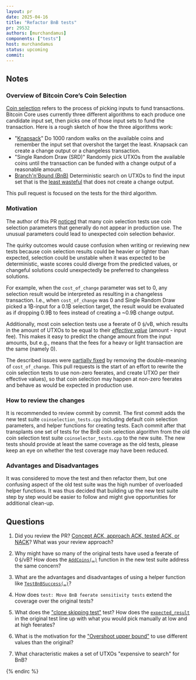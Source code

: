 ```yaml
---
layout: pr
date: 2025-04-16
title: "Refactor BnB tests"
pr: 29532
authors: [murchandamus]
components: ["tests"]
host: murchandamus
status: upcoming
commit:
---
```


## Notes

### Overview of Bitcoin Core’s Coin Selection

[Coin selection](https://bitcoin.stackexchange.com/q/32145) refers to the
process of picking inputs to fund transactions. Bitcoin Core uses currently
three different algorithms to each produce one candidate input set, then picks
one of those input sets to fund the transaction. Here is a rough sketch of how
the three algorithms work:

- "[Knapsack](https://bitcoin.stackexchange.com/q/1077)"
  Do 1000 random walks on the available coins and remember the input set that
  overshot the target the least. Knapsack can create a change output or a
  changeless transaction.
- "Single Random Draw (SRD)"
  Randomly pick UTXOs from the available coins until the transaction can be
  funded with a change output of a reasonable amount.
- [Branch'n'Bound (BnB)](https://bitcoin.stackexchange.com/q/119919)
  Deterministic search on UTXOs to find the input set that is the [least
  wasteful](https://bitcoin.stackexchange.com/a/113625) that does not create a
  change output.

This pull request is focused on the tests for the third algorithm.

### Motivation

The author of this PR [noticed](https://github.com/bitcoin/bitcoin/issues/27754)
that many coin selection tests use coin selection parameters that generally do
not appear in production use. The unusual parameters could lead to unexpected
coin selection behavior.

The quirky outcomes would cause confusion when writing or reviewing new tests
because coin selection results could be heavier or lighter than expected,
selection could be unstable when it was expected to be deterministic, waste
scores could diverge from the predicted values, or changeful solutions could
unexpectedly be preferred to changeless solutions.

For example, when the `cost_of_change` parameter was set to 0, any selection
result would be interpreted as resulting in a changeless transaction. I.e.,
when `cost_of_change` was 0 and Single Random Draw picked a 1₿-input for a 0.1₿
selection target, the result would be evaluated as if dropping 0.9₿ to fees
instead of creating a ~0.9₿ change output.

Additionally, most coin selection tests use a feerate of 0 ṩ/vB, which results
in the amount of UTXOs to be equal to their [_effective
value_](https://bitcoin.stackexchange.com/q/103654/5406) (amount - input fee).
This makes it easy to predict the change amount from the input amounts, but
e.g., means that the fees for a heavy or light transaction are the same (namely
0).

The described issues were [partially
fixed](https://github.com/bitcoin/bitcoin/issues/28366) by removing the
double-meaning of `cost_of_change`. This pull requests is the start of an
effort to rewrite the coin selection tests to use non-zero feerates, and create
UTXO per their effective values), so that coin selection may happen at non-zero
feerates and behave as would be expected in production use.

### How to review the changes

It is recommended to review commit by commit.
The first commit adds the new test suite `coinselection_tests.cpp` including
default coin selection parameters, and helper functions for creating tests.
Each commit after that transplants one set of tests for the BnB coin selection
algorithm from the old coin selection test suite `coinselector_tests.cpp` to
the new suite. The new tests should provide at least the same coverage as the
old tests, please keep an eye on whether the test coverage may have been
reduced.

### Advantages and Disadvantages

It was considered to move the test and then refactor them, but one confusing
aspect of the old test suite was the high number of overloaded helper
functions. It was thus decided that building up the new test suite step by step
would be easier to follow and might give opportunities for additional clean-up.


## Questions

1. Did you review the PR? [Concept ACK, approach ACK, tested ACK, or NACK](https://github.com/bitcoin/bitcoin/blob/master/CONTRIBUTING.md#peer-review)? What was your review approach?

2. Why might have so many of the original tests have used a feerate of 0 ṩ/vB?
   How does the [`AddCoins(…)`](https://github.com/bitcoin-core-review-club/bitcoin/commit/9773192b833fe0d0e071b0a75f72aab82cb124ef#diff-36088c93368e137d955348aba223985bd4f198f2aaecd626c830f4612ca884c8R56-R62)
  function in the new test suite address the same concern?

3. What are the advantages and disadvantages of using a helper function like [`TestBnBSuccess(…)`](https://github.com/bitcoin-core-review-club/bitcoin/commit/66200b3ffa21605fc3234ccbda7b424381f3319a#diff-36088c93368e137d955348aba223985bd4f198f2aaecd626c830f4612ca884c8R94-R108)?

4. How does `test: Move BnB feerate sensitivity tests` extend the coverage over the original tests?

5. What does the ["clone skipping test"](https://github.com/bitcoin-core-review-club/bitcoin/commit/9d7db26b7b556784c16e41572ba2d2edc6dd6c24#diff-36088c93368e137d955348aba223985bd4f198f2aaecd626c830f4612ca884c8R132-R136) test? How does the [`expected_result`](https://github.com/bitcoin-core-review-club/bitcoin/commit/9d7db26b7b556784c16e41572ba2d2edc6dd6c24#diff-36ddaeb9e3a5c1aaaccd6b1ed6c770e8344e33dbfd4876b5f0726d84ab47cbabL230-L249) in the original test line up with what you would pick manually at low and at high feerates?

6. What is the motivation for the ["Overshoot upper bound"](https://github.com/bitcoin-core-review-club/bitcoin/commit/65521465da036616172f4fbeef2855b8ddefd75f#diff-36088c93368e137d955348aba223985bd4f198f2aaecd626c830f4612ca884c8R141-R142) to use different values than the original?

7. What characteristic makes a set of UTXOs "expensive to search" for BnB?


<!-- TODO: After a meeting, uncomment and add meeting log between the irc tags
## Meeting Log

### Meeting 1

{% irc %}
-->
<!-- TODO: For additional meetings, add the logs to the same irc block. This ensures line numbers keep increasing, avoiding hyperlink conflicts for identical line numbers across meetings.

### Meeting 2

-->
{% endirc %}
